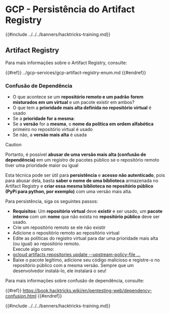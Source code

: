 # GCP - Persistência do Artifact Registry

{{#include ../../../banners/hacktricks-training.md}}

## Artifact Registry

Para mais informações sobre o Artifact Registry, consulte:

{{#ref}}
../gcp-services/gcp-artifact-registry-enum.md
{{#endref}}

### Confusão de Dependência

- O que acontece se um **repositório remoto e um padrão** **forem misturados em um virtual** e um pacote existir em ambos?
- O que tem a **prioridade mais alta definida no repositório virtual** é usado
- Se a **prioridade for a mesma**:
- Se a **versão** for a **mesma**, o **nome da política em ordem alfabética** primeiro no repositório virtual é usado
- Se não, a **versão mais alta** é usada

> [!CAUTION]
> Portanto, é possível **abusar de uma versão mais alta (confusão de dependência)** em um registro de pacotes público se o repositório remoto tiver uma prioridade maior ou igual

Esta técnica pode ser útil para **persistência** e **acesso não autenticado**, pois para abusar dela, basta **saber o nome de uma biblioteca** armazenada no Artifact Registry e **criar essa mesma biblioteca no repositório público (PyPi para python, por exemplo)** com uma versão mais alta.

Para persistência, siga os seguintes passos:

- **Requisitos**: Um **repositório virtual** deve **existir** e ser usado, um **pacote interno** com um **nome** que não exista no **repositório público** deve ser usado.
- Crie um repositório remoto se ele não existir
- Adicione o repositório remoto ao repositório virtual
- Edite as políticas do registro virtual para dar uma prioridade mais alta (ou igual) ao repositório remoto.\
Execute algo como:
- [gcloud artifacts repositories update --upstream-policy-file ...](https://cloud.google.com/sdk/gcloud/reference/artifacts/repositories/update#--upstream-policy-file)
- Baixe o pacote legítimo, adicione seu código malicioso e registre-o no repositório público com a mesma versão. Sempre que um desenvolvedor instalá-lo, ele instalará o seu!

Para mais informações sobre confusão de dependência, consulte:

{{#ref}}
https://book.hacktricks.wiki/en/pentesting-web/dependency-confusion.html
{{#endref}}

{{#include ../../../banners/hacktricks-training.md}}
